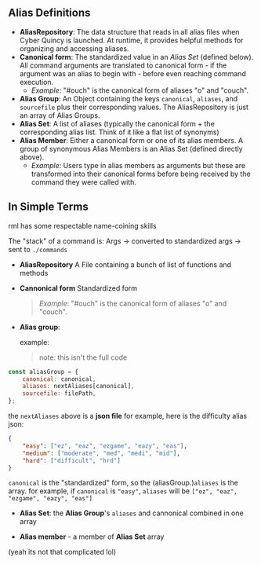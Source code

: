 ## Alias Definitions

-   **AliasRepository**: The data structure that reads in all alias files when Cyber Quincy is launched. At runtime, it provides helpful methods for organizing and accessing aliases.
-   **Canonical form**: The standardized value in an _Alias Set_ (defined below). All command arguments are translated to canonical form - if the argument was an alias to begin with - before even reaching command execution.
    -   _Example_: "#ouch" is the canonical form of aliases "o" and "couch".
-   **Alias Group**: An Object containing the keys `canonical`, `aliases`, and `sourcefile` plus their corresponding values. The AliasRepository is just an array of Alias Groups.
-   **Alias Set**: A list of aliases (typically the canonical form + the corresponding alias list. Think of it like a flat list of synonyms)
-   **Alias Member**: Either a canonical form or one of its alias members. A group of synonymous Alias Members is an Alias Set (defined directly above).
    -   _Example_: Users type in alias members as arguments but these are transformed into their canonical forms before being received by the command they were called with.

## In Simple Terms

rml has some respectable name-coining skills

The "stack" of a command is:
Args -> converted to standardized args -> sent to `./commands`

-   **AliasRepository** A File containing a bunch of list of functions and methods
-   **Cannonical form** Standardized form

    > _Example_: "#ouch" is the canonical form of aliases "o" and "couch".

-   **Alias group**:

    example:

    > note: this isn't the full code

```js
const aliasGroup = {
    canonical: canonical,
    aliases: nextAliases[canonical],
    sourcefile: filePath,
};
```

the `nextAliases` above is a **json file** for example, here is the difficulty alias json:

```json
{
    "easy": ["ez", "eaz", "ezgame", "eazy", "eas"],
    "medium": ["moderate", "med", "medi", "mid"],
    "hard": ["difficult", "hrd"]
}
```

`canonical` is the "standardized" form, so the (aliasGroup.)`aliases` is the array.
for example, if `canonical` is `"easy"`, `aliases` will be `["ez", "eaz", "ezgame", "eazy", "eas"]`

-   **Alias Set**: the **Alias Group**'s `aliases` and cannonical combined in one array

-   **Alias member** - a member of **Alias Set** array

(yeah its not that complicated lol)
